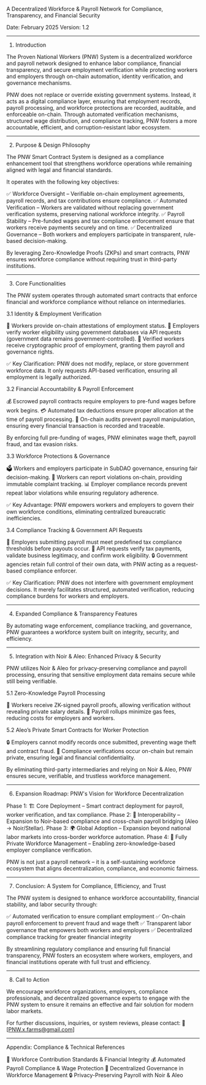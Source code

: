 
A Decentralized Workforce & Payroll Network for Compliance, Transparency, and Financial Security

Date: February 2025
Version: 1.2


---

1. Introduction

The Proven National Workers (PNW) System is a decentralized workforce and payroll network designed to enhance labor compliance, financial transparency, and secure employment verification while protecting workers and employers through on-chain automation, identity verification, and governance mechanisms.

PNW does not replace or override existing government systems. Instead, it acts as a digital compliance layer, ensuring that employment records, payroll processing, and workforce protections are recorded, auditable, and enforceable on-chain. Through automated verification mechanisms, structured wage distribution, and compliance tracking, PNW fosters a more accountable, efficient, and corruption-resistant labor ecosystem.


---

2. Purpose & Design Philosophy

The PNW Smart Contract System is designed as a compliance enhancement tool that strengthens workforce operations while remaining aligned with legal and financial standards.

It operates with the following key objectives:

✅ Workforce Oversight – Verifiable on-chain employment agreements, payroll records, and tax contributions ensure compliance.
✅ Automated Verification – Workers are validated without replacing government verification systems, preserving national workforce integrity.
✅ Payroll Stability – Pre-funded wages and tax compliance enforcement ensure that workers receive payments securely and on time.
✅ Decentralized Governance – Both workers and employers participate in transparent, rule-based decision-making.

By leveraging Zero-Knowledge Proofs (ZKPs) and smart contracts, PNW ensures workforce compliance without requiring trust in third-party institutions.


---

3. Core Functionalities

The PNW system operates through automated smart contracts that enforce financial and workforce compliance without reliance on intermediaries.

3.1 Identity & Employment Verification

🔹 Workers provide on-chain attestations of employment status.
🔹 Employers verify worker eligibility using government databases via API requests (government data remains government-controlled).
🔹 Verified workers receive cryptographic proof of employment, granting them payroll and governance rights.

✅ Key Clarification: PNW does not modify, replace, or store government workforce data. It only requests API-based verification, ensuring all employment is legally authorized.

3.2 Financial Accountability & Payroll Enforcement

💰 Escrowed payroll contracts require employers to pre-fund wages before work begins.
💳 Automated tax deductions ensure proper allocation at the time of payroll processing.
🔎 On-chain audits prevent payroll manipulation, ensuring every financial transaction is recorded and traceable.

By enforcing full pre-funding of wages, PNW eliminates wage theft, payroll fraud, and tax evasion risks.

3.3 Workforce Protections & Governance

🗳 Workers and employers participate in SubDAO governance, ensuring fair decision-making.
🚨 Workers can report violations on-chain, providing immutable complaint tracking.
📊 Employer compliance records prevent repeat labor violations while ensuring regulatory adherence.

✅ Key Advantage: PNW empowers workers and employers to govern their own workforce conditions, eliminating centralized bureaucratic inefficiencies.

3.4 Compliance Tracking & Government API Requests

📜 Employers submitting payroll must meet predefined tax compliance thresholds before payouts occur.
🔎 API requests verify tax payments, validate business legitimacy, and confirm work eligibility.
🔒 Government agencies retain full control of their own data, with PNW acting as a request-based compliance enforcer.

✅ Key Clarification: PNW does not interfere with government employment decisions. It merely facilitates structured, automated verification, reducing compliance burdens for workers and employers.


---

4. Expanded Compliance & Transparency Features

By automating wage enforcement, compliance tracking, and governance, PNW guarantees a workforce system built on integrity, security, and efficiency.


---

5. Integration with Noir & Aleo: Enhanced Privacy & Security

PNW utilizes Noir & Aleo for privacy-preserving compliance and payroll processing, ensuring that sensitive employment data remains secure while still being verifiable.

5.1 Zero-Knowledge Payroll Processing

🔹 Workers receive ZK-signed payroll proofs, allowing verification without revealing private salary details.
🔹 Payroll rollups minimize gas fees, reducing costs for employers and workers.

5.2 Aleo’s Private Smart Contracts for Worker Protection

🔒 Employers cannot modify records once submitted, preventing wage theft and contract fraud.
🔎 Compliance verifications occur on-chain but remain private, ensuring legal and financial confidentiality.

By eliminating third-party intermediaries and relying on Noir & Aleo, PNW ensures secure, verifiable, and trustless workforce management.


---

6. Expansion Roadmap: PNW's Vision for Workforce Decentralization

Phase 1: 🏗 Core Deployment – Smart contract deployment for payroll, worker verification, and tax compliance.
Phase 2: 🔄 Interoperability – Expansion to Noir-based compliance and cross-chain payroll bridging (Aleo → Noir/Stellar).
Phase 3: 🌍 Global Adoption – Expansion beyond national labor markets into cross-border workforce automation.
Phase 4: 🔐 Fully Private Workforce Management – Enabling zero-knowledge-based employer compliance verification.

PNW is not just a payroll network – it is a self-sustaining workforce ecosystem that aligns decentralization, compliance, and economic fairness.


---

7. Conclusion: A System for Compliance, Efficiency, and Trust

The PNW system is designed to enhance workforce accountability, financial stability, and labor security through:

✅ Automated verification to ensure compliant employment
✅ On-chain payroll enforcement to prevent fraud and wage theft
✅ Transparent labor governance that empowers both workers and employers
✅ Decentralized compliance tracking for greater financial integrity

By streamlining regulatory compliance and ensuring full financial transparency, PNW fosters an ecosystem where workers, employers, and financial institutions operate with full trust and efficiency.


---

8. Call to Action

We encourage workforce organizations, employers, compliance professionals, and decentralized governance experts to engage with the PNW system to ensure it remains an effective and fair solution for modern labor markets.

For further discussions, inquiries, or system reviews, please contact:
📧 [PNW.x.farms@gmail.com]


---

Appendix: Compliance & Technical References

📜 Workforce Contribution Standards & Financial Integrity
💰 Automated Payroll Compliance & Wage Protection
🔗 Decentralized Governance in Workforce Management
🔒 Privacy-Preserving Payroll with Noir & Aleo


